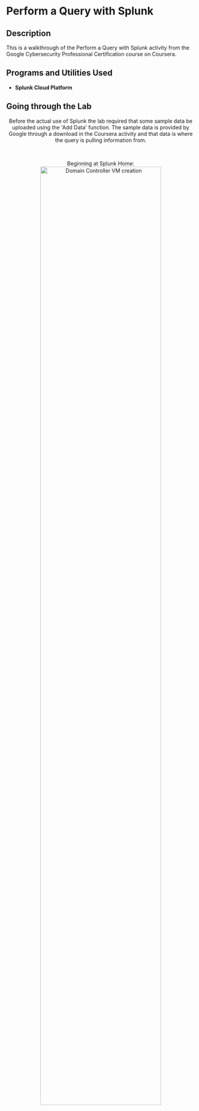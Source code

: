 <h1>Perform a Query with Splunk</h1>

<h2>Description</h2>
This is a walkthrough of the Perform a Query with Splunk activity from the Google Cybersecurity Professional Certification course on Coursera.

<h2>Programs and Utilities Used</h2>

- <b>Splunk Cloud Platform</b>

<h2>Going through the Lab</h2>

<p align="center">Before the actual use of Splunk the lab required that some sample data be uploaded using the 'Add Data' function. The sample data is provided by Google through a download in the Coursera activity and that data is where the query is pulling information from.</p></br>

<p align="center">
Beginning at Splunk Home: <br/>
<img src="https://i.imgur.com/gY69hXg.png" height="80%" width="80%" alt="Domain Controller VM creation"/>
<br />

